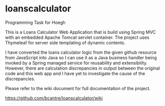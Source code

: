 # loanscalculator
Programming Task for Hoegh

This is a Loans Calculator Web Application that is build using Spring MVC with an embedded Apache Tomcat servlet container. The project uses Thymeleaf for server side templating of dynamic contents.

I have converted the loans calculator logic from the given github resource from JavaScript into Java so I can use it as a Java business handler being invoked by a Spring managed service for reusability and extensibility. However, there are calculation discrepancies in output between the original code and this web app and I have yet to investigate the cause of the discrepancies.

Please refer to the wiki document for full documentation of the project.

https://github.com/bcantre/loanscalculator/wiki
